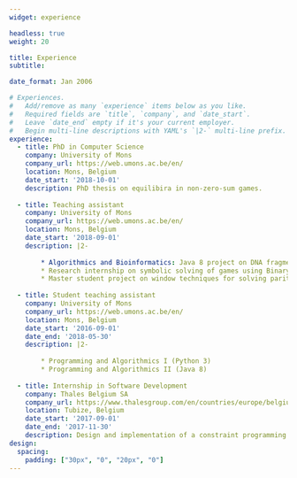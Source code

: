 ```yaml
---
widget: experience

headless: true
weight: 20

title: Experience
subtitle:

date_format: Jan 2006

# Experiences.
#   Add/remove as many `experience` items below as you like.
#   Required fields are `title`, `company`, and `date_start`.
#   Leave `date_end` empty if it's your current employer.
#   Begin multi-line descriptions with YAML's `|2-` multi-line prefix.
experience:
  - title: PhD in Computer Science
    company: University of Mons
    company_url: https://web.umons.ac.be/en/
    location: Mons, Belgium
    date_start: '2018-10-01'
    description: PhD thesis on equilibira in non-zero-sum games.
    
  - title: Teaching assistant
    company: University of Mons
    company_url: https://web.umons.ac.be/en/
    location: Mons, Belgium
    date_start: '2018-09-01'
    description: |2-
    
        * Algorithmics and Bioinformatics: Java 8 project on DNA fragment assembly
        * Research internship on symbolic solving of games using Binary Decision Diagrams
        * Master student project on window techniques for solving parity games
        
  - title: Student teaching assistant
    company: University of Mons
    company_url: https://web.umons.ac.be/en/
    location: Mons, Belgium
    date_start: '2016-09-01'
    date_end: '2018-05-30'
    description: |2-
    
        * Programming and Algorithmics I (Python 3)
        * Programming and Algorithmics II (Java 8)
        
  - title: Internship in Software Development
    company: Thales Belgium SA
    company_url: https://www.thalesgroup.com/en/countries/europe/belgium
    location: Tubize, Belgium
    date_start: '2017-09-01'
    date_end: '2017-11-30'
    description: Design and implementation of a constraint programming model handling the network generation part of a radio configuration tool. The implementation                  was done using Java 8 and the [Choco Solver](https://choco-solver.org/) constraint programming library. 
design:
  spacing:
    padding: ["30px", "0", "20px", "0"]
---
```

